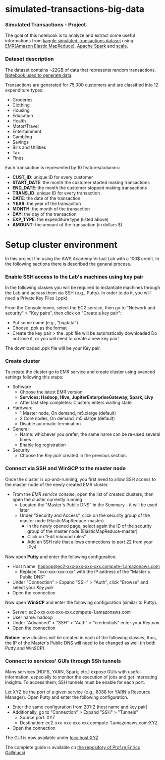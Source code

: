 # simulated-transactions-big-data

### Simulated Transactions - Project

The goal of this notebook is to analyze and extract some useful informations from [kaggle simulated-transactions dataset](https://www.kaggle.com/datasets/conorsully1/simulated-transactions) using [EMR(Amazon Elastic MapReduce)](https://aws.amazon.com/it/emr/?nc=sn&loc=0), [Apache Spark](https://spark.apache.org/) and [scala](https://www.scala-lang.org/).

### Dataset description

The dataset contains ~22GB of data that represents random transactions.
[Notebook used to generate data](https://github.com/conorosully/medium-articles/blob/master/src/transaction_data_generator.ipynb).

Transactions are generated for 75,000 customers and are classified into 12 expenditure types:

- Groceries
- Clothing
- Housing
- Education
- Health
- Motor/Travel
- Entertainment
- Gambling
- Savings
- Bills and Utilities
- Tax
- Fines

Each transaction is represented by 10 features/columns:

- <strong> CUST_ID</strong>: unique ID for every customer
- <strong> START_DATE</strong>: the month the customer started making transactions
- <strong> END_DATE</strong>: the month the customer stopped making transactions
- <strong> TRANS_ID</strong>: unique ID for every transaction
- <strong> DATE</strong>: the date of the transaction
- <strong> YEAR</strong>: the year of the transaction
- <strong> MONTH</strong>: the month of the transaction
- <strong> DAY</strong>: the day of the transaction
- <strong> EXP_TYPE</strong>: the expenditure type (listed above)
- <strong> AMOUNT</strong>: the amount of the transaction (in dollars $)


# Setup cluster environment 

In this project I'm using the AWS Academy Virtual Lab with a 100$ credit. In the following sections there is described the general process.

### Enable SSH access to the Lab's machines using key pair

In the following classes you will be required to instantiate machines through the Lab and access them via SSH (e.g., Putty). In order to do it, you will need a Private Key Files (.ppk).

From the Console home, select the EC2 service, then go to "Network and security" > "Key pairs", then click on "Create a key pair":

- Put some name (e.g., "bigdata")
- Choose .ppk as the format
- Create the key pair > the .ppk file will be automatically downloaded
Do not lose it, or you will need to create a new key pair!

The downloaded .ppk file will be your Key pair.

### Create cluster

To create the cluster go to EMR service and create cluster using avanced settings following this steps:
- Software
    - Choose the latest EMR version
    - **Services: Hadoop, Hive, JupiterEnterpriseGateway, Spark, Livy**
    - After last step completes: Clusters enters waiting state
- Hardware
    - 1 Master node, On demand, m5.xlarge (default)
    - 2 Core nodes, On demand, m5.xlarge (default)
    - Disable automatic termination
- General
    - Name: whichever you prefer; the same name can be re-used several times
    - Enable log registration
- Security
    - Choose the *Key pair* created in the previous section.

### Connect via SSH and WinSCP to the master node

Once the cluster is up-and-running, you first need to allow SSH access to the master node of the newly created EMR cluster.

- From the *EMR service console*, open the list of created clusters, then open the cluster currently running
  - Located the "Master's Public DNS" in the Summary - it will be used later
  - Under "Security and Access", click on the security group of the master node (ElasticMapReduce-master)
    - In the newly opened page, select again the ID of the security group of the master node (ElasticMapReduce-master)
    - Click on "Edit inbound rules"
    - Add an SSH rule that allows connections to port 22 from your IPv4

Now open **Putty** and enter the following configuration.

- Host Name: hadoop@ec2-xxx-xxx-xxx-xxx.compute-1.amazonaws.com
  - Replace "xxx-xxx-xxx-xxx" with the IP address of the "Master's Public DNS"
- Under "Connection" > Expand "SSH" > "Auth", click "Browse" and select your *Key pair*
- Open the connection

Now open **WinSCP** and enter the following configuration (similar to Putty).

- Server: ec2-xxx-xxx-xxx-xxx.compute-1.amazonaws.com
- User name: hadoop
- Under "Advanced" > "SSH" > "Auth" > "credentials" enter your *Key pair*
- Open the connection

**Notice**: new clusters will be created in each of the following classes; thus, the IP of the Master's Public DNS will need to be changed as well (in both Putty and WinSCP). 

### Connect to services' GUIs through SSh tunnels

Many services (HDFS, YARN, Spark, etc.) expose GUIs with useful information, especially to monitor the execution of jobs and get interesting insights. To access them, SSH tunnels must be enable for each port.

Let XYZ be the port of a given service (e.g., 8088 for YARN's Resource Manager). Open Putty and enter the following configuration.

- Enter the same configuration from 201-2 (host name and key pair)
- Additionally, go to "Connection" > Expand "SSH" > "Tunnels"
  - Source port: XYZ
  - Destination: ec2-xxx-xxx-xxx-xxx.compute-1.amazonaws.com:XYZ
- Open the connection

The GUI is now available under [localhost:XYZ]()







The complete guide is available on [the repository of Prof.re Enrico Gallinucci](https://github.com/unibo-bigdata/lab-21-22)